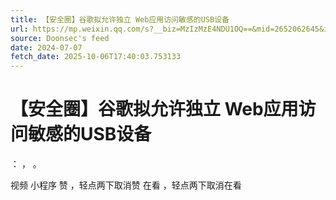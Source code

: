 ```yaml
---
title: 【安全圈】谷歌拟允许独立 Web应用访问敏感的USB设备
url: https://mp.weixin.qq.com/s?__biz=MzIzMzE4NDU1OQ==&mid=2652062645&idx=1&sn=cdc5038c3f959fd1b48b3fe6a50d680f
source: Doonsec's feed
date: 2024-07-07
fetch_date: 2025-10-06T17:40:03.753133
---
```


# 【安全圈】谷歌拟允许独立 Web应用访问敏感的USB设备

：
，
。

视频
小程序
赞
，轻点两下取消赞
在看
，轻点两下取消在看